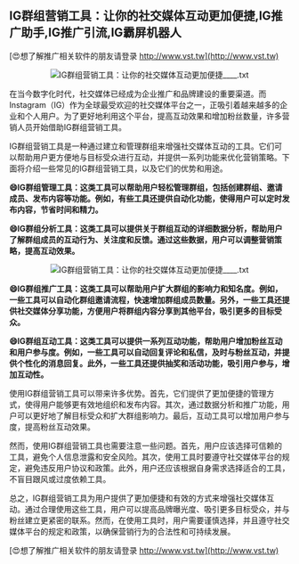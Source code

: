 ## **IG群组营销工具：让你的社交媒体互动更加便捷,IG推广助手,IG推广引流,IG霸屏机器人**

[😍想了解推广相关软件的朋友请登录 http://www.vst.tw](http://www.vst.tw)

 <center><img src="https://vst.tw/MP4/tuiguang/png/0.png" alt="IG群组营销工具：让你的社交媒体互动更加便捷____.txt"></center>

在当今数字化时代，社交媒体已经成为企业推广和品牌建设的重要渠道。而Instagram（IG）作为全球最受欢迎的社交媒体平台之一，正吸引着越来越多的企业和个人用户。为了更好地利用这个平台，提高互动效果和增加粉丝数量，许多营销人员开始借助IG群组营销工具。

IG群组营销工具是一种通过建立和管理群组来增强社交媒体互动的工具。它们可以帮助用户更方便地与目标受众进行互动，并提供一系列功能来优化营销策略。下面将介绍一些常见的IG群组营销工具，以及它们的优势和用途。

**😄IG群组管理工具：这类工具可以帮助用户轻松管理群组，包括创建群组、邀请成员、发布内容等功能。例如，有些工具还提供自动化功能，使得用户可以定时发布内容，节省时间和精力。**

**😄IG群组分析工具：这类工具可以提供关于群组互动的详细数据分析，帮助用户了解群组成员的互动行为、关注度和反馈。通过这些数据，用户可以调整营销策略，提高互动效果。**

 <center><img src="https://vst.tw/MP4/tuiguang/png/8.png" alt="IG群组营销工具：让你的社交媒体互动更加便捷____.txt"></center>

**😄IG群组推广工具：这类工具可以帮助用户扩大群组的影响力和知名度。例如，一些工具可以自动化群组邀请流程，快速增加群组成员数量。另外，一些工具还提供社交媒体分享功能，方便用户将群组内容分享到其他平台，吸引更多的目标受众。**

**😄IG群组互动工具：这类工具可以提供一系列互动功能，帮助用户增加粉丝互动和用户参与度。例如，一些工具可以自动回复评论和私信，及时与粉丝互动，并提供个性化的消息回复。此外，一些工具还提供抽奖和活动功能，吸引用户参与，增加互动性。**

使用IG群组营销工具可以带来许多优势。首先，它们提供了更加便捷的管理方式，使得用户能够更有效地组织和发布内容。其次，通过数据分析和推广功能，用户可以更好地了解目标受众和扩大群组影响力。最后，互动工具可以增加用户参与度，提高粉丝互动效果。

然而，使用IG群组营销工具也需要注意一些问题。首先，用户应该选择可信赖的工具，避免个人信息泄露和安全风险。其次，使用工具时要遵守社交媒体平台的规定，避免违反用户协议和政策。此外，用户还应该根据自身需求选择适合的工具，不盲目跟风或过度依赖工具。

总之，IG群组营销工具为用户提供了更加便捷和有效的方式来增强社交媒体互动。通过合理使用这些工具，用户可以提高品牌曝光度、吸引更多目标受众，并与粉丝建立更紧密的联系。然而，在使用工具时，用户需要谨慎选择，并且遵守社交媒体平台的规定和政策，以确保营销行为的合法性和可持续发展。

[😍想了解推广相关软件的朋友请登录 http://www.vst.tw](http://www.vst.tw)



